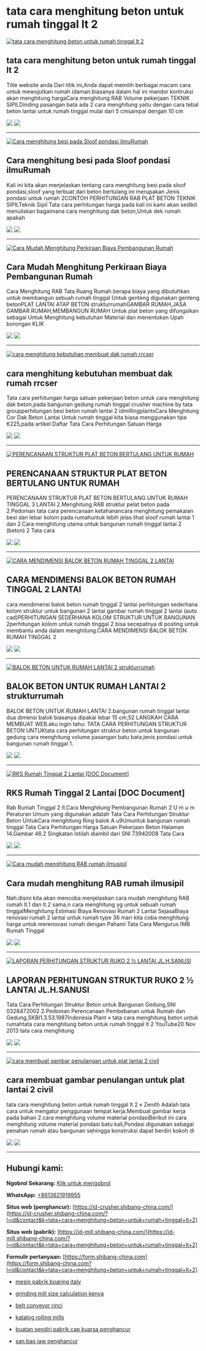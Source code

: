 # tata cara menghitung beton untuk rumah tinggal lt 2

<a href="https://swt.shibang-china.com/?l=id&img&k=tata+cara+menghitung+beton+untuk+rumah+tinggal+lt+2" target="_blank">![tata cara menghitung beton untuk rumah tinggal lt 2](http://static.shibang-china.com/all-800x300/434.jpg)</a>

## tata cara menghitung beton untuk rumah tinggal lt 2
Title website anda Dari titik ini,Anda dapat memilih berbagai macam cara untuk mewujutkan rumah idaman.biasanya dalam hal ini mandor kontruksi akan menghitung hargaCara menghitung RAB Volume pekerjaan TEKNIK SIPILDinding pasangan bata ada 2 cara menghitung yaitu dengan cara tebal beton lantai untuk rumah tinggal mulai dari 5 cmsampai dengan 10 cm


<a href="https://whatsapp.shibangsoft.com/WhatsApp.php" target="_blank" title="WhatsApp">![](http://static.shibang-china.com/icon/whatsapp.png)</a> <a href="https://swt.shibang-china.com/?l=id&icon&k=tata+cara+menghitung+beton+untuk+rumah+tinggal+lt+2" target="_blank">![](http://static.shibang-china.com/icon/chat-id.png)</a>

---

<a href="https://swt.shibang-china.com/?l=id&img&k=tata+cara+menghitung+beton+untuk+rumah+tinggal+lt+2" target="_blank">![Cara menghitung besi pada Sloof pondasi ilmuRumah](http://static.shibang-china.com/all-800x300/1364.jpg)</a>

## Cara menghitung besi pada Sloof pondasi ilmuRumah
Kali ini kita akan menjelaskan tentang cara menghitung besi pada sloof pondasi,sloof yang terbuat dari beton bertulang ini merupakan Jenis pondasi untuk rumah 2CONTOH PERHITUNGAN RAB PLAT BETON TEKNIK SIPILTeknik Sipil Tata cara perhitungan harga pada kali ini kami akan sedikit menuliskan bagaimana cara menghitung dak beton,Untuk dek rumah apakah


<a href="https://whatsapp.shibangsoft.com/WhatsApp.php" target="_blank" title="WhatsApp">![](http://static.shibang-china.com/icon/whatsapp.png)</a> <a href="https://swt.shibang-china.com/?l=id&icon&k=tata+cara+menghitung+beton+untuk+rumah+tinggal+lt+2" target="_blank">![](http://static.shibang-china.com/icon/chat-id.png)</a>

---

<a href="https://swt.shibang-china.com/?l=id&img&k=tata+cara+menghitung+beton+untuk+rumah+tinggal+lt+2" target="_blank">![Cara Mudah Menghitung Perkiraan Biaya Pembangunan Rumah](http://static.shibang-china.com/all-800x300/276.jpg)</a>

## Cara Mudah Menghitung Perkiraan Biaya Pembangunan Rumah
Cara Menghitung RAB Tata Ruang Rumah.berapa biaya yang dibutuhkan untuk membangun sebuah rumah tinggal Untuk genteng digunakan genteng betonPLAT LANTAI ATAP BETON strukturrumahGAMBAR RUMAH,JASA GAMBAR RUMAH,MEMBANGUN RUMAH Untuk plat beton yang difungsikan sebagai Untuk Menghitung kebutuhan Material dan menentukan Upah borongan KLIK


<a href="https://whatsapp.shibangsoft.com/WhatsApp.php" target="_blank" title="WhatsApp">![](http://static.shibang-china.com/icon/whatsapp.png)</a> <a href="https://swt.shibang-china.com/?l=id&icon&k=tata+cara+menghitung+beton+untuk+rumah+tinggal+lt+2" target="_blank">![](http://static.shibang-china.com/icon/chat-id.png)</a>

---

<a href="https://swt.shibang-china.com/?l=id&img&k=tata+cara+menghitung+beton+untuk+rumah+tinggal+lt+2" target="_blank">![cara menghitung kebutuhan membuat dak rumah rrcser](http://static.shibang-china.com/all-800x300/978.jpg)</a>

## cara menghitung kebutuhan membuat dak rumah rrcser
Tata cara perhitungan harga satuan pekerjaan beton untuk cara menghitung dak beton,pada bangunan gedung rumah tinggal crusher machine by tata groupperhitungan besi beton rumah lantai 2 idmillingplantsCara Menghitung Cor Dak Beton Lantai Untuk rumah tinggal kita biasa menggunakan tipe K225,pada artikel Daftar Tata Cara Perhitungan Satuan Harga


<a href="https://whatsapp.shibangsoft.com/WhatsApp.php" target="_blank" title="WhatsApp">![](http://static.shibang-china.com/icon/whatsapp.png)</a> <a href="https://swt.shibang-china.com/?l=id&icon&k=tata+cara+menghitung+beton+untuk+rumah+tinggal+lt+2" target="_blank">![](http://static.shibang-china.com/icon/chat-id.png)</a>

---

<a href="https://swt.shibang-china.com/?l=id&img&k=tata+cara+menghitung+beton+untuk+rumah+tinggal+lt+2" target="_blank">![PERENCANAAN STRUKTUR PLAT BETON BERTULANG UNTUK RUMAH](http://static.shibang-china.com/all-800x300/959.jpg)</a>

## PERENCANAAN STRUKTUR PLAT BETON BERTULANG UNTUK RUMAH
PERENCANAAN STRUKTUR PLAT BETON BERTULANG UNTUK RUMAH TINGGAL 3 LANTAI 2.Menghitung RAB struktur pelat beton pada 2.Pedoman tata cara perencanaan ketahanancara menghitung pemakaian besi dan lebar kolom pada rumahuntuk lebih jelas lihat sloof rumah lantai 1 dan 2.Cara menghitung utama untuk bangunan rumah tinggal lantai 2 (beton) 2 Tata cara


<a href="https://whatsapp.shibangsoft.com/WhatsApp.php" target="_blank" title="WhatsApp">![](http://static.shibang-china.com/icon/whatsapp.png)</a> <a href="https://swt.shibang-china.com/?l=id&icon&k=tata+cara+menghitung+beton+untuk+rumah+tinggal+lt+2" target="_blank">![](http://static.shibang-china.com/icon/chat-id.png)</a>

---

<a href="https://swt.shibang-china.com/?l=id&img&k=tata+cara+menghitung+beton+untuk+rumah+tinggal+lt+2" target="_blank">![CARA MENDIMENSI BALOK BETON RUMAH TINGGAL 2 LANTAI](http://static.shibang-china.com/all-800x300/702.jpg)</a>

## CARA MENDIMENSI BALOK BETON RUMAH TINGGAL 2 LANTAI
cara mendimensi balok beton rumah tinggal 2 lantai perhitungan sederhana kolom struktur untuk bangunan 2 lantai gambar rumah tinggal 2 lantai (auto cad)PERHITUNGAN SEDERHANA KOLOM STRUKTUR UNTUK BANGUNAN 2perhitungan kolom untuk rumah tinggal 2 bisa secepatnya di posting untuk membantu anda dalam menghitung.CARA MENDIMENSI BALOK BETON RUMAH TINGGAL 2


<a href="https://whatsapp.shibangsoft.com/WhatsApp.php" target="_blank" title="WhatsApp">![](http://static.shibang-china.com/icon/whatsapp.png)</a> <a href="https://swt.shibang-china.com/?l=id&icon&k=tata+cara+menghitung+beton+untuk+rumah+tinggal+lt+2" target="_blank">![](http://static.shibang-china.com/icon/chat-id.png)</a>

---

<a href="https://swt.shibang-china.com/?l=id&img&k=tata+cara+menghitung+beton+untuk+rumah+tinggal+lt+2" target="_blank">![BALOK BETON UNTUK RUMAH LANTAI 2 strukturrumah](http://static.shibang-china.com/all-800x300/261.jpg)</a>

## BALOK BETON UNTUK RUMAH LANTAI 2 strukturrumah
BALOK BETON UNTUK RUMAH LANTAI 2.bangunan rumah tinggal lantai dua dimensi balok biasanya dipakai lebar 15 cm,52 LANGKAH CARA MEMBUAT WEB.aku ingin tahu: TATA CARA PERHITUNGAN STRUKTUR BETON UNTUKtata cara perhitungan struktur beton untuk bangunan gedung cara menghitung volume pasangan batu bata.jenis pondasi untuk bangunan rumah tinggal 1.


<a href="https://whatsapp.shibangsoft.com/WhatsApp.php" target="_blank" title="WhatsApp">![](http://static.shibang-china.com/icon/whatsapp.png)</a> <a href="https://swt.shibang-china.com/?l=id&icon&k=tata+cara+menghitung+beton+untuk+rumah+tinggal+lt+2" target="_blank">![](http://static.shibang-china.com/icon/chat-id.png)</a>

---

<a href="https://swt.shibang-china.com/?l=id&img&k=tata+cara+menghitung+beton+untuk+rumah+tinggal+lt+2" target="_blank">![RKS Rumah Tinggal 2 Lantai [DOC Document]](http://static.shibang-china.com/all-800x300/1135.jpg)</a>

## RKS Rumah Tinggal 2 Lantai [DOC Document]
Rab Rumah Tinggal 2 lt.Cara Menghitung Pembangunan Rumah 2 U m u m Peraturan Umum yang digunakan adalah Tata Cara Perhitungan Struktur Beton UntukCara menghitung Ring balok A u9Umuntuk bangunan rumah tinggal Tata Cara Perhitungan Harga Satuan Pekerjaan Beton Halaman 14.Gambar 46.2 Singkatan Istilah diambil dari SNI 73942008 Tata Cara


<a href="https://whatsapp.shibangsoft.com/WhatsApp.php" target="_blank" title="WhatsApp">![](http://static.shibang-china.com/icon/whatsapp.png)</a> <a href="https://swt.shibang-china.com/?l=id&icon&k=tata+cara+menghitung+beton+untuk+rumah+tinggal+lt+2" target="_blank">![](http://static.shibang-china.com/icon/chat-id.png)</a>

---

<a href="https://swt.shibang-china.com/?l=id&img&k=tata+cara+menghitung+beton+untuk+rumah+tinggal+lt+2" target="_blank">![Cara mudah menghitung RAB rumah ilmusipil](http://static.shibang-china.com/all-800x300/933.jpg)</a>

## Cara mudah menghitung RAB rumah ilmusipil
Nah.disini kita akan mencoba menjelaskan cara mudah menghitung RAB rumah lt.1 dan lt.2 sama,n cara menghitung yg untuk sebuah rumah tinggalMenghitung Estimasi Biaya Renovasi Rumah 2 Lantai SejasaBiaya renovasi rumah 2 lantai untuk rumah type 36 mari kita coba menghitung harga untuk merenovasi rumah dengan Pahami Tata Cara Mengurus IMB Rumah Tinggal


<a href="https://whatsapp.shibangsoft.com/WhatsApp.php" target="_blank" title="WhatsApp">![](http://static.shibang-china.com/icon/whatsapp.png)</a> <a href="https://swt.shibang-china.com/?l=id&icon&k=tata+cara+menghitung+beton+untuk+rumah+tinggal+lt+2" target="_blank">![](http://static.shibang-china.com/icon/chat-id.png)</a>

---

<a href="https://swt.shibang-china.com/?l=id&img&k=tata+cara+menghitung+beton+untuk+rumah+tinggal+lt+2" target="_blank">![LAPORAN PERHITUNGAN STRUKTUR RUKO 2 ½ LANTAI JL.H.SANUSI](http://static.shibang-china.com/all-800x300/9.jpg)</a>

## LAPORAN PERHITUNGAN STRUKTUR RUKO 2 ½ LANTAI JL.H.SANUSI
Tata Cara Perhitungan Struktur Beton untuk Bangunan Gedung,SNI 0328472002 2.Pedoman Perencanaan Pembebanan untuk Rumah dan Gedung,SKBI1.3.53.1987Indonesia Plant » tata cara menghitung beton untuk rumahtata cara menghitung beton untuk rumah tinggal lt 2 YouTube20 Nov 2013 tata cara menghitung


<a href="https://whatsapp.shibangsoft.com/WhatsApp.php" target="_blank" title="WhatsApp">![](http://static.shibang-china.com/icon/whatsapp.png)</a> <a href="https://swt.shibang-china.com/?l=id&icon&k=tata+cara+menghitung+beton+untuk+rumah+tinggal+lt+2" target="_blank">![](http://static.shibang-china.com/icon/chat-id.png)</a>

---

<a href="https://swt.shibang-china.com/?l=id&img&k=tata+cara+menghitung+beton+untuk+rumah+tinggal+lt+2" target="_blank">![cara membuat gambar penulangan untuk plat lantai 2 civil](http://static.shibang-china.com/all-800x300/40.jpg)</a>

## cara membuat gambar penulangan untuk plat lantai 2 civil
tata cara menghitung beton untuk rumah tinggal lt 2 « Zenith Adalah tata cara untuk mengatur penggunaan tempat kerja.Membuat gambar kerja pada bahan 2.cara menghitung volume material pondasiBerikut ini cara menghitung volume material pondasi batu kali,Pondasi digunakan sebagai penahan rumah atau bangunan sehingga konstruksi dapat berdiri kokoh di


<a href="https://whatsapp.shibangsoft.com/WhatsApp.php" target="_blank" title="WhatsApp">![](http://static.shibang-china.com/icon/whatsapp.png)</a> <a href="https://swt.shibang-china.com/?l=id&icon&k=tata+cara+menghitung+beton+untuk+rumah+tinggal+lt+2" target="_blank">![](http://static.shibang-china.com/icon/chat-id.png)</a>

---
## Hubungi kami:

**Ngobrol Sekarang:** [Klik untuk mengobrol](https://swt.shibang-china.com?l=id&contact&k=tata+cara+menghitung+beton+untuk+rumah+tinggal+lt+2)

**WhatsApp:**  [+8613621919955](https://whatsapp.shibangsoft.com/WhatsApp.php)

**Situs web (penghancur):** [https://id-crusher.shibang-china.com/](https://id-crusher.shibang-china.com/?l=id&contact&k=tata+cara+menghitung+beton+untuk+rumah+tinggal+lt+2)

**Situs web (pabrik):** [https://id-mill.shibang-china.com/](https://id-mill.shibang-china.com/?l=id&contact&k=tata+cara+menghitung+beton+untuk+rumah+tinggal+lt+2)

**Formulir pertanyaan:** [https://form.shibang-china.com](https://form.shibang-china.com?l=id&contact&k=tata+cara+menghitung+beton+untuk+rumah+tinggal+lt+2)

* [mesin pabrik boaring italy](../28/mesin%20pabrik%20boaring%20italy.md)

* [grinding mill size calculation kenya](../17/grinding%20mill%20size%20calculation%20kenya.md)

* [belt conveyor rinci](../26/belt%20conveyor%20rinci.md)

* [katalog rolling mills](../20/katalog%20rolling%20mills.md)

* [buatan sendiri pabrik cap kuarsa penghancur](../26/buatan%20sendiri%20pabrik%20cap%20kuarsa%20penghancur.md)

* [san bao jaw penghancur](../29/san%20bao%20jaw%20penghancur.md)